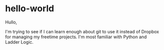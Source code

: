 # hello-world

Hullo,

I'm trying to see if I can learn enough about git to use it instead of Dropbox for managing my freetime projects.
I'm most familiar with Python and Ladder Logic.
